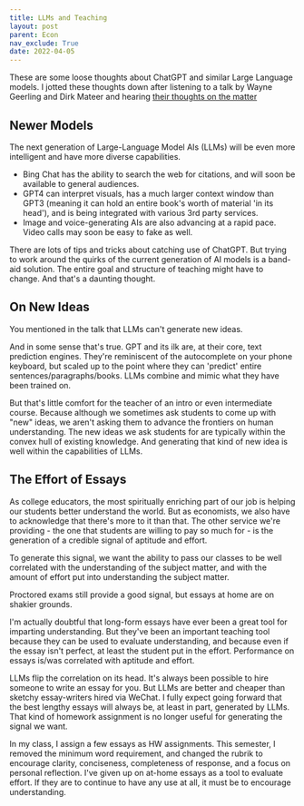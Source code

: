 ```yaml
---
title: LLMs and Teaching
layout: post
parent: Econ
nav_exclude: True
date: 2022-04-05
---
```


These are some loose thoughts about ChatGPT and similar Large Language models.
I jotted these thoughts down after listening to a talk by Wayne Geerling and Dirk Mateer
and hearing [their thoughts on the matter](https://papers.ssrn.com/sol3/papers.cfm?abstract_id=4356034)



## Newer Models

The next generation of Large-Language Model AIs (LLMs) will be even more intelligent and have more diverse capabilities. 

- Bing Chat has the ability to search the web for citations, and will soon be available to general audiences.
- GPT4 can interpret visuals, has a much larger context window than GPT3 (meaning it can hold an entire book's worth of material 'in its head'), and is being integrated with various 3rd party services.
- Image and voice-generating AIs are also advancing at a rapid pace. Video calls may soon be easy to fake as well.

There are lots of tips and tricks about catching use of ChatGPT. 
But trying to work around the quirks of the current generation of AI models is a band-aid solution. The entire goal and structure of teaching might have to change. And that's a daunting thought.



## On New Ideas

You mentioned in the talk that LLMs can't generate new ideas. 

And in some sense that's true. GPT and its ilk are, at their core, text prediction engines. They're reminiscent of the autocomplete on your phone keyboard, but scaled up to the point where they can 'predict' entire sentences/paragraphs/books. LLMs combine and mimic what they have been trained on.

But that's little comfort for the teacher of an intro or even intermediate course. Because although we sometimes ask students to come up with "new" ideas, we aren't asking them to advance the frontiers on human understanding. The new ideas we ask students for are typically within the convex hull of existing knowledge. And generating that kind of new idea is well within the capabilities of LLMs.



## The Effort of Essays

As college educators, the most spiritually enriching part of our job is helping our students better understand the world. But as economists, we also have to acknowledge that there's more to it than that. The other service we're providing - the one that students are willing to pay so much for - is the generation of a credible signal of aptitude and effort. 

To generate this signal, we want the ability to pass our classes to be well correlated with the understanding of the subject matter, and with the amount of effort put into understanding the subject matter.

Proctored exams still provide a good signal, but essays at home are on shakier grounds.

I'm actually doubtful that long-form essays have ever been a great tool for imparting understanding. But they've been an important teaching tool because they can be used to evaluate understanding, and because even if the essay isn't perfect, at least the student put in the effort. Performance on essays is/was correlated with aptitude and effort.

LLMs flip the correlation on its head. It's always been possible to hire someone to write an essay for you. But LLMs are better and cheaper than sketchy essay-writers hired via WeChat. I fully expect going forward that the best lengthy essays will always be, at least in part, generated by LLMs. That kind of homework assignment is no longer useful for generating the signal we want.

In my class, I assign a few essays as HW assignments. This semester, I removed the minimum word requirement, and changed the rubrik to encourage clarity, conciseness, completeness of response, and a focus on personal reflection. I've given up on at-home essays as a tool to evaluate effort. If they are to continue to have any use at all, it must be to encourage understanding.














